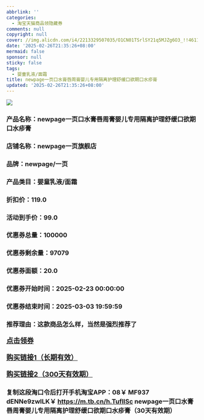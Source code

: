 ```yaml
---
abbrlink: ''
categories:
  - 淘宝天猫商品领隐藏券
comments: null
copyright: null
cover: //img.alicdn.com/i4/2213329507035/O1CN01TSrlSY21q5MJZg6O3_!!4611686018427384539-0-item_pic.jpg
date: '2025-02-26T21:35:26+08:00'
mermaid: false
sponsor: null
sticky: false
tags:
  - 婴童乳液/面霜
title: newpage一页口水膏唇周膏婴儿专用隔离护理舒缓口欲期口水疹膏
updated: '2025-02-26T21:35:26+08:00'
--- 
```


![](//img.alicdn.com/i4/2213329507035/O1CN01TSrlSY21q5MJZg6O3_!!4611686018427384539-0-item_pic.jpg)

### 产品名称：newpage一页口水膏唇周膏婴儿专用隔离护理舒缓口欲期口水疹膏
### 店铺名称：newpage一页旗舰店
### 品牌：newpage/一页
### 产品类目：婴童乳液/面霜
### 折扣价：119.0
### 活动到手价：99.0
### 优惠券总量：100000
### 优惠券剩余量：97079
### 优惠券面额：20.0
### 优惠券开始时间：2025-02-23 00:00:00	
### 优惠券结束时间：2025-03-03 19:59:59	
### 推荐理由：这款商品怎么样，当然是强烈推荐了

<p style="font-size: 18px; font-weight: bold;">
  <a href="https://uland.taobao.com/coupon/edetail?e=kyrx7bHJqfWlhHvvyUNXZfh8CuWt5YH551NtNRhtOmT6WsGiCJ2oSmywHAI2nNWbTiFmaUz%2BiDnimfCKHH01VMxj0zUdSJ%2BHiLhU%2FcQ2%2FmfabAJjl9LutbeJpu0lau43I2dusPv1Pt%2Bha8P8GfkY4NVqM6BWlz38TK4rVnpUgjAaD4JmTYcPZmZmDLETItW0DWQ5VxhtacggJup5pr83WPMNr87aVHyKilZ8XD5fNXz7IYr%2BG5ZU%2BZ5DBVFFqXlB2o1uz9UGvbwCpAYXciod1HPYFwg9qWJ3rR61%2B8m60q3JTE40kLCuKW2nO759ufRuonv6QcvcARY%3D&traceId=0b515d4517407227641888116d126c&union_lens=lensId%3AOPT%401740722779%40213d70fc_0deb_1954b29b5bd_4af0%4001%40eyJmbG9vcklkIjo3MzM1NH0ie" target="_blank">点击领券</a>
</p>
<p style="font-size: 18px; font-weight: bold;">
  <a href="https://s.click.taobao.com/t?e=m%3D2%26s%3DzM0yoDTlnoJw4vFB6t2Z2ueEDrYVVa64K7Vc7tFgwiHjf2vlNIV67uW8xal2bDKcQev46Oo1utT3ID%2FV1RqsF4wnCJeELi4I%2FIEn%2BS1IjHAB0ghlTd7WlZVm%2FOAUUFw71qrpxiwMoCNxc1AtbZGVS6pFIay1BQbF%2BQSCJBMjNERuLBGTl7nzSw3XqSlzr%2BrltfRWFu8EttnFxTBZTk08WqINv5xC%2BKFjX5%2Fz%2BeDvT%2BBoYx7FpHy4Y3B6Jd9pUfrR1KilmKsn0wzOwDMfXFgMfkOyzmw%2F0bG6MCVb1Rw3VQpxKmPmpIKZsA%3D%3D" target="_blank">购买链接1（长期有效）</a>
</p>
<p style="font-size: 18px; font-weight: bold;">
  <a href="https://s.click.taobao.com/luVXVNs" target="_blank">购买链接2（300天有效期）</a>
</p>

### 复制这段淘口令后打开手机淘宝APP：08￥ MF937 dENNe9zwILK￥ https://m.tb.cn/h.TuflISc  newpage一页口水膏唇周膏婴儿专用隔离护理舒缓口欲期口水疹膏（30天有效期）
